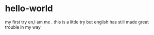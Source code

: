 # hello-world
my first try
en,I am me .
this is a little try
but english has still made great trouble in my way
